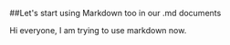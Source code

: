 ##Let's start using Markdown too in our .md documents

Hi everyone, I am trying to use markdown now.
